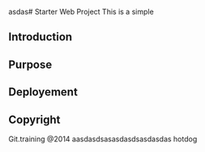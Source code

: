 asdas# Starter Web Project
This is a simple
## Introduction
## Purpose
## Deployement
## Copyright
Git.training @2014
aasdasdsasasdasdsasdasdas
hotdog